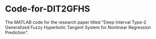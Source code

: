 # Code-for-DIT2GFHS
The MATLAB code for the research paper titled "Deep Interval Type-2 Generalized Fuzzy Hyperbolic Tangent System for Nonlinear Regression Prediction".
